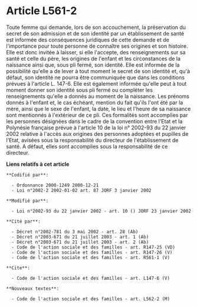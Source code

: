 # Article L561-2

Toute femme qui demande, lors de son accouchement, la préservation du secret de son admission et de son identité par un
établissement de santé est informée des conséquences juridiques de cette demande et de l'importance pour toute personne de
connaître ses origines et son histoire. Elle est donc invitée à laisser, si elle l'accepte, des renseignements sur sa santé
et celle du père, les origines de l'enfant et les circonstances de la naissance ainsi que, sous pli fermé, son identité. Elle
est informée de la possibilité qu'elle a de lever à tout moment le secret de son identité et, qu'à défaut, son identité ne
pourra être communiquée que dans les conditions prévues à l'article L. 147-6. Elle est également informée qu'elle peut à tout
moment donner son identité sous pli fermé ou compléter les renseignements qu'elle a donnés au moment de la naissance. Les
prénoms donnés à l'enfant et, le cas échéant, mention du fait qu'ils l'ont été par la mère, ainsi que le sexe de l'enfant, la
date, le lieu et l'heure de sa naissance sont mentionnés à l'extérieur de ce pli. Ces formalités sont accomplies par les
personnes désignées dans le cadre de la convention entre l'Etat et la Polynésie française prévue à l'article 10 de la loi n°
2002-93 du 22 janvier 2002 relative à l'accès aux origines des personnes adoptées et pupilles de l'Etat, avisées sous la
responsabilité du directeur de l'établissement de santé. A défaut, elles sont accomplies sous la responsabilité de ce
directeur.

**Liens relatifs à cet article**

	**Codifié par**:

	  - Ordonnance 2000-1249 2000-12-21
	  - Loi n°2002-2 2002-01-02 art. 87 JORF 3 janvier 2002

	**Modifié par**:

	  - Loi n°2002-93 du 22 janvier 2002 - art. 10 () JORF 23 janvier 2002

	**Cité par**:

	  - Décret n°2002-781 du 3 mai 2002 - art. 28 (Ab)
	  - Décret n°2003-671 du 21 juillet 2003 - art. 1 (Ab)
	  - Décret n°2003-671 du 21 juillet 2003 - art. 2 (Ab)
	  - Code de l'action sociale et des familles - art. R147-25 (VD)
	  - Code de l'action sociale et des familles - art. R147-26 (V)
	  - Code de l'action sociale et des familles - art. R561-1 (V)

	**Cite**:

	  - Code de l'action sociale et des familles - art. L147-6 (V)

	**Nouveaux textes**:

	  - Code de l'action sociale et des familles - art. L562-2 (M)
